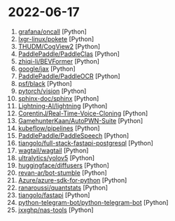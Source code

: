 # 2022-06-17

1. [grafana/oncall](https://github.com/grafana/oncall "Developer-friendly incident response with brilliant Slack integration") [Python]
2. [lxgr-linux/pokete](https://github.com/lxgr-linux/pokete "A terminal based Pokemon like game") [Python]
3. [THUDM/CogView2](https://github.com/THUDM/CogView2 "official code repo for paper CogView2: Faster and Better Text-to-Image Generation via Hierarchical Transformers") [Python]
4. [PaddlePaddle/PaddleClas](https://github.com/PaddlePaddle/PaddleClas "A treasure chest for visual recognition powered by PaddlePaddle") [Python]
5. [zhiqi-li/BEVFormer](https://github.com/zhiqi-li/BEVFormer "This is the official implementation of BEVFormer, a camera-only framework for autonomous driving perception, e.g., 3D object detection and semantic map segmentation.") [Python]
6. [google/jax](https://github.com/google/jax "Composable transformations of Python+NumPy programs: differentiate, vectorize, JIT to GPU/TPU, and more") [Python]
7. [PaddlePaddle/PaddleOCR](https://github.com/PaddlePaddle/PaddleOCR "Awesome multilingual OCR toolkits based on PaddlePaddle (practical ultra lightweight OCR system, support 80+ languages recognition, provide data annotation and synthesis tools, support training and deployment among server, mobile, embedded and IoT devices)") [Python]
8. [psf/black](https://github.com/psf/black "The uncompromising Python code formatter") [Python]
9. [pytorch/vision](https://github.com/pytorch/vision "Datasets, Transforms and Models specific to Computer Vision") [Python]
10. [sphinx-doc/sphinx](https://github.com/sphinx-doc/sphinx "Main repository for the Sphinx documentation builder") [Python]
11. [Lightning-AI/lightning](https://github.com/Lightning-AI/lightning "Build high-performance AI models for state-of-the-art AI research, and deploy them with Lightning Apps (end-to-end ML systems).") [Python]
12. [CorentinJ/Real-Time-Voice-Cloning](https://github.com/CorentinJ/Real-Time-Voice-Cloning "Clone a voice in 5 seconds to generate arbitrary speech in real-time") [Python]
13. [GamehunterKaan/AutoPWN-Suite](https://github.com/GamehunterKaan/AutoPWN-Suite "AutoPWN Suite is a project for scanning vulnerabilities and exploiting systems automatically.") [Python]
14. [kubeflow/pipelines](https://github.com/kubeflow/pipelines "Machine Learning Pipelines for Kubeflow") [Python]
15. [PaddlePaddle/PaddleSpeech](https://github.com/PaddlePaddle/PaddleSpeech "Easy-to-use Speech Toolkit including SOTA/Streaming ASR with punctuation, influential TTS with text frontend, Speaker Verification System and End-to-End Speech Simultaneous Translation.") [Python]
16. [tiangolo/full-stack-fastapi-postgresql](https://github.com/tiangolo/full-stack-fastapi-postgresql "Full stack, modern web application generator. Using FastAPI, PostgreSQL as database, Docker, automatic HTTPS and more.") [Python]
17. [wagtail/wagtail](https://github.com/wagtail/wagtail "A Django content management system focused on flexibility and user experience") [Python]
18. [ultralytics/yolov5](https://github.com/ultralytics/yolov5 "YOLOv5 🚀 in PyTorch > ONNX > CoreML > TFLite") [Python]
19. [huggingface/diffusers](https://github.com/huggingface/diffusers "") [Python]
20. [revan-ar/bot-stumble](https://github.com/revan-ar/bot-stumble "Push Rank Stumble") [Python]
21. [Azure/azure-sdk-for-python](https://github.com/Azure/azure-sdk-for-python "This repository is for active development of the Azure SDK for Python. For consumers of the SDK we recommend visiting our public developer docs at https://docs.microsoft.com/python/azure/ or our versioned developer docs at https://azure.github.io/azure-sdk-for-python.") [Python]
22. [ranaroussi/quantstats](https://github.com/ranaroussi/quantstats "Portfolio analytics for quants, written in Python") [Python]
23. [tiangolo/fastapi](https://github.com/tiangolo/fastapi "FastAPI framework, high performance, easy to learn, fast to code, ready for production") [Python]
24. [python-telegram-bot/python-telegram-bot](https://github.com/python-telegram-bot/python-telegram-bot "We have made you a wrapper you can't refuse") [Python]
25. [jxxghp/nas-tools](https://github.com/jxxghp/nas-tools "NAS媒体库资源归集、整理自动化工具") [Python]
